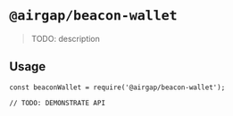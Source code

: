 # `@airgap/beacon-wallet`

> TODO: description

## Usage

```
const beaconWallet = require('@airgap/beacon-wallet');

// TODO: DEMONSTRATE API
```
